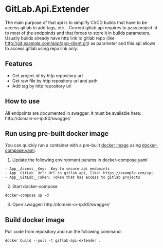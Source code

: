 # GitLab.Api.Extender
The main purpose of that api is to simplify CI/CD builds that have to be access gitlab to add tags, etc... Current gitlab api requires to pass project id to most of the endpoinds and that forces to store it in builds parameters. Usually builds already have http link to gitlab repo (like http://git.example.com/app/app-client.git) as parameter and this api allows to access gitlab using repo link only.

## Features
- Get project id by http repository url
- Get raw file by http repository url and path
- Add tag by http repository url

## How to use
All endpoints are documented in swagger. It must be available here: http://domain-or-ip:80/swagger/

## Run using pre-built docker image
You can quickly run a container with a pre-built [docker image](https://hub.docker.com/r/phoenixsystemsag/gitlab-api-extender) using [docker-compose.yaml](https://github.com/phoenix-systems/GitLab.Api.Extender/blob/master/docker-compose.yaml).

1. Update the following environment params in docker-compose.yaml
```
- App__Access__Key:  Key to secure api endpoints
- App__GitLab__Url: Url to gitlab api, like: https://example.com/api
- App__GitLab__Token: Token that has access to gitlab projects
```

2. Start docker-compose
```
docker-compose up -d
```

3. Open swagger: http://domain-or-ip:80/swagger/

## Build docker image
Pull code from repository and run the following command:
```
docker build --pull -t gitlab-api-extender .
```
